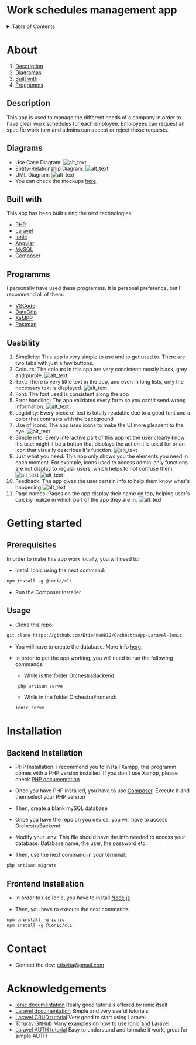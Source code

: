 # Work schedules management app


<!-- TABLE OF CONTENTS -->
<details>
  <summary>Table of Contents</summary>
  <ol>
    <li>
      <a href="#about">About</a>
      <ul>
        <li><a href="#built-with">Built With</a></li>
        <li><a href="#description">Description</a></li>
        <li><a href="#diagrams">Diagrams</a></li>
        <li><a href="#usability">Usability</a></li>
      </ul>
    </li>
    <li>
      <a href="#getting-started">Getting Started</a>
      <ul>
        <li><a href="#prerequisites">Prerequisites</a></li>
        <li><a href="#usage">Usage</a></li>
      </ul>
    </li>
    <li><a href="#installation">Installation</a></li>
    <li><a href="#contact">Contact</a></li>
    <li><a href="#acknowledgements">Acknowledgements</a></li>
  </ol>
</details>

# About

1. [Description](##description) 
2. [Diagramas](##diagrams) 
3. [Built with](##built-with)
4. [Programms](#programs)

## Description
This app is used to manage the different needs of a company in order to have clear work schedules for each employee. 
Employees can request an specific work turn and admins can accept or reject those requests. 

## Diagrams
* Use Case Diagram: 
![alt_text](https://github.com/Etienne0812/OrchestraApp-Laravel-Ionic/blob/develop/Images/OrchestraUse.jpg)
* Entity-Relationship Diagram:
![alt_text](https://github.com/Etienne0812/OrchestraApp-Laravel-Ionic/blob/develop/Images/OrchestraEntityRelationshp.jpg)
* UML Diagram: 
![alt_text](https://github.com/Etienne0812/OrchestraApp-Laravel-Ionic/blob/develop/Images/Screenshot_1.png)
* You can check the mockups [here](https://xd.adobe.com/view/4212c33b-9a57-460b-a348-61738bdee0e8-1741/?fullscreen&hints=off)

## Built with
This app has been built using the next technologies:
* [PHP](https://www.php.net/)
* [Laravel](https://laravel.com/)
* [Ionic](https://ionicframework.com/)
* [Angular](https://angular.io/)
* [MySQL](https://www.mysql.com/)
* [Composer](https://getcomposer.org/)
## Programms
I personally have used these programms. It is personal preference, but I recommend all of them: 
* [VSCode](https://code.visualstudio.com/download)
* [DataGrip](https://www.jetbrains.com/datagrip/download/)
* [XaMPP](https://www.apachefriends.org/download.html)
* [Postman](https://www.postman.com/downloads/)

## Usability 

1. Simplicity: This app is very simple to use and to get used to. There are two tabs with just a few buttons. 
2. Colours: The colours in this app are very consistent: mostly black, grey and purple. 
![alt_text](https://github.com/Etienne0812/OrchestraApp-Laravel-Ionic/blob/develop/Images/s1.png)
3. Text: There is very little text in the app, and even in long lists, only the necessary text is displayed.
![alt_text](https://github.com/Etienne0812/OrchestraApp-Laravel-Ionic/blob/develop/Images/s7.png)
4. Font: The font used is consistent along the app
5. Error handling: The app validates every form so you cant't send wrong information. 
![alt_text](https://github.com/Etienne0812/OrchestraApp-Laravel-Ionic/blob/develop/Images/s3.png)
6. Legibility: Every piece of text is totally readable due to a good font and a color that contrasts with the background
7. Use of icons: The app uses icons to make the UI more pleasent to the eye.
![alt_text](https://github.com/Etienne0812/OrchestraApp-Laravel-Ionic/blob/develop/Images/s8.png)
8. Simple info: Every interactive part of this app let the user clearly know it's use: might it be a button that displays the action it is used for or an icon that visually describes it's function.
![alt_text](https://github.com/Etienne0812/OrchestraApp-Laravel-Ionic/blob/develop/Images/s4.png)
9. Just what you need: This app only shows you the elements you need in each moment. For example, icons used to access admin-only functions are not display to regular users, which helps to not confuse them. 
![alt_text](https://github.com/Etienne0812/OrchestraApp-Laravel-Ionic/blob/develop/Images/s2.png)
![alt_text](https://github.com/Etienne0812/OrchestraApp-Laravel-Ionic/blob/develop/Images/s5.png)
10. Feedback: The app gives the user certain info to help them know what's happening
![alt_text](https://github.com/Etienne0812/OrchestraApp-Laravel-Ionic/blob/develop/Images/s6.png)
11. Page names: Pages on the app display their name on top, helping user's quickly realize in which part of the app they are in.
![alt_text](https://github.com/Etienne0812/OrchestraApp-Laravel-Ionic/blob/develop/Images/s9.png)



# Getting started


## Prerequisites


In order to make this app work locally, you will need to: 

* Install Ionic using the next command:
``` markdown
npm install -g @ionic/cli
```
* Run the Composer Installer 

## Usage
* Clone this repo:
``` markdown
git clone https://github.com/Etienne0812/OrchestraApp-Laravel-Ionic
```
* You will have to create the database. More info [here](##backend-installation).

* In order to get the app working, you will need to run the following commands:
   + While is the folder OrchestraBackend: 
   ``` markdown
    php artisan serve
    ```
    + While in the folder OrchestraFrontend:
    ``` markdown
    ionic serve
    ```

# Installation

## Backend Installation
* PHP Installation: I recommend you to install Xampp, this programm comes with a PHP version installed. If you don't use Xampp, please check [PHP documentation](https://www.php.net/)

* Once you have PHP installed, you have to use [Composer](https://getcomposer.org/). Execute it and then select your PHP version


* Then, create a blank mySQL database

* Once you have the repo on you device, you will have to access OrchestraBackend. 

* Modify your .env: This file should have the info needed to access your database: Database name, the user, the password etc. 

* Then, use the next command in your terminal:
``` markdown
php artisan migrate
```

## Frontend Installation
* In order to use Ionic, you have to install [Node.js](https://nodejs.org/en/download/) 

* Then, you have to execute the next commands: 
``` markdown
npm uninstall -g ionic
npm install -g @ionic/cli
```

# Contact
* Contact the dev: etisvita@gmail.com

# Acknowledgements
* [Ionic documentation](https://ionicframework.com/docs) Really good tutorials offered by ionic itself
* [Laravel documentation](https://laravel.com/docs/8.x) Simple and very useful tutorials 
* [Laravel CRUD tutorial](https://www.itsolutionstuff.com/post/laravel-8-crud-application-tutorial-for-beginnersexample.html) Very good to start using Laravel
* [Tcrurav GitHub](https://github.com/tcrurav) Many examples on how to use Ionic and Laravel
* [Laravel AUTH tutorial](https://medium.com/@flicher/laravel-rest-api-passport-authentication-for-ionic-app-3934713bcdf7) Easy to understand and to make it work, great for simple AUTH
